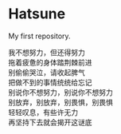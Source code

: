 # Hatsune
My first repository.

我不想努力，但还得努力  
拖着疲惫的身体踏荆棘前进  
别偷偷哭泣，请收起脾气  
把做不到的事情统统给忘记  
别说你不想努力，别说你不想努力  
别放弃，别放弃，别畏惧，别畏惧  
轻轻叹息，有些许无力  
再坚持下去就会揭开这谜底
